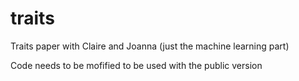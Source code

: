 # traits
Traits paper with Claire and Joanna (just the machine learning part)

Code needs to be mofified to be used with the public version
